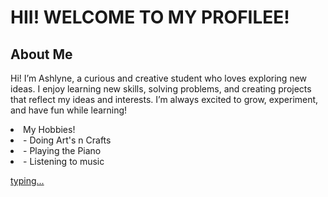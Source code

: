 <h1>HII! WELCOME TO MY PROFILEE!</h1>
<h2>About Me</h2>
<p>Hi! I’m Ashlyne, a curious and creative student who loves exploring new ideas. I enjoy learning new skills, solving problems, and creating projects that reflect my ideas and interests. I’m always excited to grow, experiment, and have fun while learning!</p>

<li>My Hobbies!
  <li>- Doing Art's n Crafts </li>
  <li>- Playing the Piano </li>
  <li>- Listening to music </li>
</li>

[typing...](https://cozytypes.com/)
